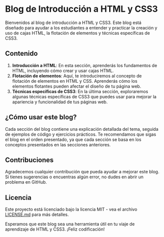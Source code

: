 # Blog de Introducción a HTML y CSS3

Bienvenidos al blog de introducción a HTML y CSS3. Este blog está diseñado para ayudar a los estudiantes a entender y practicar la creación y uso de cajas HTML, la flotación de elementos y técnicas específicas de CSS3.

## Contenido

1. **Introducción a HTML**: En esta sección, aprenderás los fundamentos de HTML, incluyendo cómo crear y usar cajas HTML.
2. **Flotación de elementos**: Aquí, te introduciremos al concepto de flotación de elementos en HTML y CSS. Aprenderás cómo los elementos flotantes pueden afectar el diseño de tu página web.
3. **Técnicas específicas de CSS3**: En la última sección, exploraremos algunas técnicas específicas de CSS3 que puedes usar para mejorar la apariencia y funcionalidad de tus páginas web.

## ¿Cómo usar este blog?

Cada sección del blog contiene una explicación detallada del tema, seguida de ejemplos de código y ejercicios prácticos. Te recomendamos que sigas el blog en el orden presentado, ya que cada sección se basa en los conceptos presentados en las secciones anteriores.

## Contribuciones

Agradecemos cualquier contribución que pueda ayudar a mejorar este blog. Si tienes sugerencias o encuentras algún error, no dudes en abrir un problema en GitHub.

## Licencia

Este proyecto está licenciado bajo la licencia MIT - vea el archivo [LICENSE.md](LICENSE.md) para más detalles.

Esperamos que este blog sea una herramienta útil en tu viaje de aprendizaje de HTML y CSS3. ¡Feliz codificación!